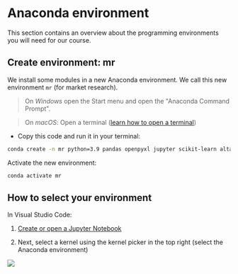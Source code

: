 # Anaconda environment

This section contains an overview about the programming environments you will need for our course. 


## Create environment: mr

We install some modules in a new Anaconda environment. We call this new environment `mr` (for market research). 


> On *Windows* open the Start menu and open the "Anaconda Command Prompt". 

> On *macOS*: Open a terminal ([learn how to open a terminal](https://support.apple.com/guide/terminal/open-or-quit-terminal-apd5265185d-f365-44cb-8b09-71a064a42125/mac)) 


- Copy this code and run it in your terminal: 

```bash
conda create -n mr python=3.9 pandas openpyxl jupyter scikit-learn altair vega_datasets matplotlib seaborn
```

Activate the new environment:

```bash
conda activate mr
```

## How to select your environment

In Visual Studio Code:

1. [Create or open a Jupyter Notebook](https://code.visualstudio.com/docs/datascience/jupyter-notebooks#_create-or-open-a-jupyter-notebook)

1. Next, select a kernel using the kernel picker in the top right (select the Anaconda environment)

![](https://code.visualstudio.com/assets/docs/datascience/jupyter/native-kernel-picker.png)





